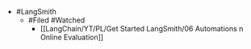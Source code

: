 - #LangSmith
	- #Filed #Watched
		- [[LangChain/YT/PL/Get Started LangSmith/06 Automations n Online Evaluation]]